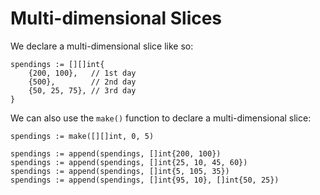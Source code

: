 # Multi-dimensional Slices

We declare a multi-dimensional slice like so:

```
spendings := [][]int{
    {200, 100},   // 1st day
    {500},        // 2nd day
    {50, 25, 75}, // 3rd day
}
```

We can also use the `make()` function to declare a multi-dimensional slice:

```
spendings := make([][]int, 0, 5)

spendings := append(spendings, []int{200, 100})
spendings := append(spendings, []int{25, 10, 45, 60})
spendings := append(spendings, []int{5, 105, 35})
spendings := append(spendings, []int{95, 10}, []int{50, 25})
```
